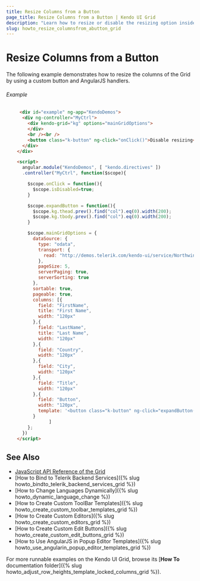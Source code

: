 ```yaml
---
title: Resize Columns from a Button
page_title: Resize Columns from a Button | Kendo UI Grid
description: "Learn how to resize or disable the resizing option inside the Kendo UI Grid widget by using custom buttons and AngularJS handlers."
slug: howto_resize_columnsfrom_abutton_grid
---
```


# Resize Columns from a Button

The following example demonstrates how to resize the columns of the Grid by using a custom button and AngularJS handlers.

###### Example

```html
     <div id="example" ng-app="KendoDemos">
      <div ng-controller="MyCtrl">
        <div kendo-grid="kg" options="mainGridOptions">
        </div>
        <br /><br />
        <button class="k-button" ng-click="onClick()">Disable resizing</button>
      </div>
    </div>

    <script>
      angular.module("KendoDemos", [ "kendo.directives" ])
      .controller("MyCtrl", function($scope){

        $scope.onClick = function(){
          $scope.isDisabled=true;
        }

        $scope.expandButton = function(){
          $scope.kg.thead.prev().find("col").eq(0).width(200);
          $scope.kg.tbody.prev().find("col").eq(0).width(200);
        }

        $scope.mainGridOptions = {
          dataSource: {
            type: "odata",
            transport: {
              read: "http://demos.telerik.com/kendo-ui/service/Northwind.svc/Employees"
            },
            pageSize: 5,
            serverPaging: true,
            serverSorting: true
          },
          sortable: true,
          pageable: true,
          columns: [{
            field: "FirstName",
            title: "First Name",
            width: "120px"
          },{
            field: "LastName",
            title: "Last Name",
            width: "120px"
          },{
            field: "Country",
            width: "120px"
          },{
            field: "City",
            width: "120px"
          },{
            field: "Title",
            width: "120px"
          },{
            field: "Button",
            width: "120px",
            template: '<button class="k-button" ng-click="expandButton()" ng-disabled="isDisabled">Resize</button>'
          }
				]
        };
      })
    </script>
```

## See Also

* [JavaScript API Reference of the Grid](/api/javascript/ui/grid)
* [How to Bind to Telerik Backend Services]({% slug howto_bindto_telerik_backend_services_grid %})
* [How to Change Languages Dynamically]({% slug howto_dynamic_language_change %})
* [How to Create Custom ToolBar Templates]({% slug howto_create_custom_toolbar_templates_grid %})
* [How to Create Custom Editors]({% slug howto_create_custom_editors_grid %})
* [How to Create Custom Edit Buttons]({% slug howto_create_custom_edit_buttons_grid %})
* [How to Use AngularJS in Popup Editor Templates]({% slug howto_use_angularin_popup_editor_templates_grid %})

For more runnable examples on the Kendo UI Grid, browse its [**How To** documentation folder]({% slug howto_adjust_row_heights_template_locked_columns_grid %}).
